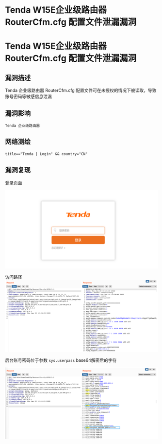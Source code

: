 # Tenda W15E企业级路由器 RouterCfm.cfg 配置文件泄漏漏洞

# Tenda W15E企业级路由器 RouterCfm.cfg 配置文件泄漏漏洞

## 漏洞描述

Tenda 企业级路由器 RouterCfm.cfg 配置文件可在未授权的情况下被读取，导致账号密码等敏感信息泄漏

## 漏洞影响

```
Tenda 企业级路由器
```

## 网络测绘

```
title=="Tenda | Login" && country="CN"
```

## 漏洞复现

登录页面

![image-20220519181331832](/images/202205191813876.png)

访问路径![image-20220519181508329](/images/202205191815422.png)

后台账号密码位于参数 `sys.userpass` base64解密后的字符

![image-20220519181456848](/images/202205191814923.png)

